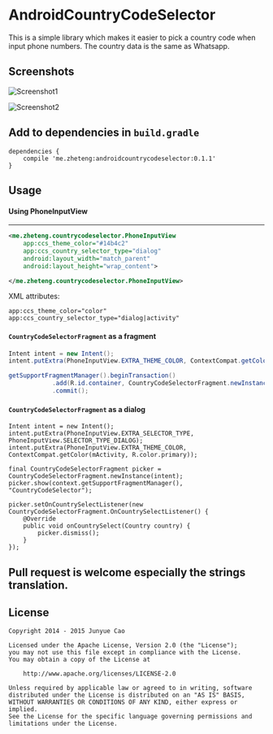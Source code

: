 AndroidCountryCodeSelector
===============

This is a simple library which makes it easier to pick a country code when input phone numbers. The country data is the same as Whatsapp.

## Screenshots

![Screenshot1](https://github.com/junyuecao/AndroidCountryCodeSelector/blob/master/screenshots/screenshot1.png?raw=true)

![Screenshot2](https://github.com/junyuecao/AndroidCountryCodeSelector/blob/master/screenshots/screenshot2.png?raw=true)

## Add to dependencies in `build.gradle`

```
dependencies {
    compile 'me.zheteng:androidcountrycodeselector:0.1.1'
}
```

## Usage

#### Using PhoneInputView

-----
```xml
<me.zheteng.countrycodeselector.PhoneInputView
    app:ccs_theme_color="#14b4c2"
    app:ccs_country_selector_type="dialog"
    android:layout_width="match_parent"
    android:layout_height="wrap_content">

</me.zheteng.countrycodeselector.PhoneInputView>
```

XML attributes:

```
app:ccs_theme_color="color"
app:ccs_country_selector_type="dialog|activity"
```

#### `CountryCodeSelectorFragment` as a fragment

```Java
Intent intent = new Intent();
intent.putExtra(PhoneInputView.EXTRA_THEME_COLOR, ContextCompat.getColor(mActivity, R.color.primary));

getSupportFragmentManager().beginTransaction()
            .add(R.id.container, CountryCodeSelectorFragment.newInstance(getIntent()))
            .commit();
```


#### `CountryCodeSelectorFragment` as a dialog

```
Intent intent = new Intent();
intent.putExtra(PhoneInputView.EXTRA_SELECTOR_TYPE, PhoneInputView.SELECTOR_TYPE_DIALOG);
intent.putExtra(PhoneInputView.EXTRA_THEME_COLOR, ContextCompat.getColor(mActivity, R.color.primary));

final CountryCodeSelectorFragment picker = CountryCodeSelectorFragment.newInstance(intent);
picker.show(context.getSupportFragmentManager(), "CountryCodeSelector");

picker.setOnCountrySelectListener(new CountryCodeSelectorFragment.OnCountrySelectListener() {
    @Override
    public void onCountrySelect(Country country) {
        picker.dismiss();
    }
});
```

## Pull request is welcome especially the strings translation.

License
-------

    Copyright 2014 - 2015 Junyue Cao

    Licensed under the Apache License, Version 2.0 (the "License");
    you may not use this file except in compliance with the License.
    You may obtain a copy of the License at

        http://www.apache.org/licenses/LICENSE-2.0

    Unless required by applicable law or agreed to in writing, software
    distributed under the License is distributed on an "AS IS" BASIS,
    WITHOUT WARRANTIES OR CONDITIONS OF ANY KIND, either express or implied.
    See the License for the specific language governing permissions and
    limitations under the License.

